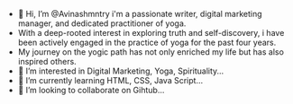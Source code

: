 - 👋 Hi, I’m @Avinashmntry i'm  a passionate writer, digital marketing manager, and dedicated practitioner of yoga.
- With a deep-rooted interest in exploring truth and self-discovery, i have been actively engaged in the practice of yoga for the past four years.
- My journey on the yogic path has not only enriched my life but has also inspired others.
- 👀 I’m interested in Digital Marketing, Yoga, Spirituality...
- 🌱 I’m currently learning HTML, CSS, Java Script...
- 💞️ I’m looking to collaborate on Gihtub...

<!---
Avinashmntry/Avinashmntry is a ✨ special ✨ repository because its `README.md` (this file) appears on your GitHub profile.
You can click the Preview link to take a look at your changes.
--->
